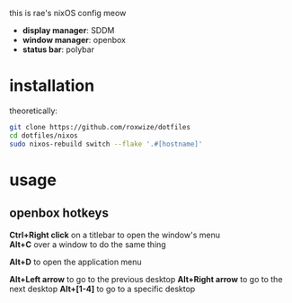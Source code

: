 this is rae's nixOS config meow

- **display manager**: SDDM
- **window manager**: openbox
- **status bar**: polybar

# installation

theoretically:

```sh
git clone https://github.com/roxwize/dotfiles
cd dotfiles/nixos
sudo nixos-rebuild switch --flake '.#[hostname]'
```

# usage

## openbox hotkeys

**Ctrl+Right click** on a titlebar to open the window's menu<br>
**Alt+C** over a window to do the same thing

**Alt+D** to open the application menu

**Alt+Left arrow** to go to the previous desktop
**Alt+Right arrow** to go to the next desktop
**Alt+[1-4]** to go to a specific desktop

